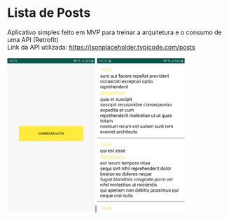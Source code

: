 # Lista de Posts

  Aplicativo simples feito em MVP para treinar a arquitetura e o consumo de uma API (Retrofit)
  </br>
  Link da API utilizada: <https://jsonplaceholder.typicode.com/posts>
  </br>
  </br>
  <img src="images/lista_post_1.jpg" height="350" width="200">|<img src="images/lista_post_2.jpg" height="350" width="200">
